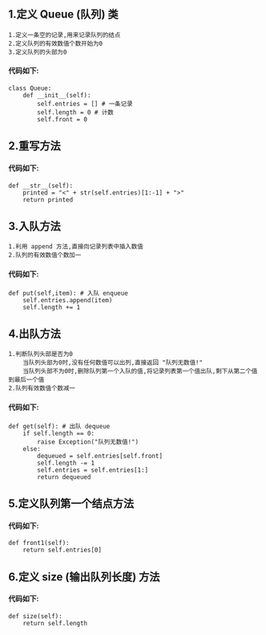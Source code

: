 ## 1.定义 Queue (队列) 类

    1.定义一条空的记录,用来记录队列的结点
    2.定义队列的有效数值个数开始为0
    3.定义队列的头部为0 

#### 代码如下:
    class Queue:
        def __init__(self):
            self.entries = [] # 一条记录
            self.length = 0 # 计数
            self.front = 0

## 2.重写方法

#### 代码如下:
    def __str__(self):
        printed = "<" + str(self.entries)[1:-1] + ">"
        return printed

## 3.入队方法

    1.利用 append 方法,直接向记录列表中插入数值
    2.队列的有效数值个数加一

#### 代码如下:
    def put(self,item): # 入队 enqueue
        self.entries.append(item)
        self.length += 1

## 4.出队方法

    1.判断队列头部是否为0
        当队列头部为0时,没有任何数值可以出列,直接返回 "队列无数值!"
        当队列头部不为0时,删除队列第一个入队的值,将记录列表第一个值出队,剩下从第二个值到最后一个值
    2.队列有效数值个数减一

#### 代码如下:
    def get(self): # 出队 dequeue
        if self.length == 0:
            raise Exception("队列无数值!")
        else:
            dequeued = self.entries[self.front]
            self.length -= 1
            self.entries = self.entries[1:]
            return dequeued

## 5.定义队列第一个结点方法

#### 代码如下:
    def front1(self):
        return self.entries[0]

## 6.定义 size (输出队列长度) 方法

#### 代码如下:
    def size(self):
        return self.length
